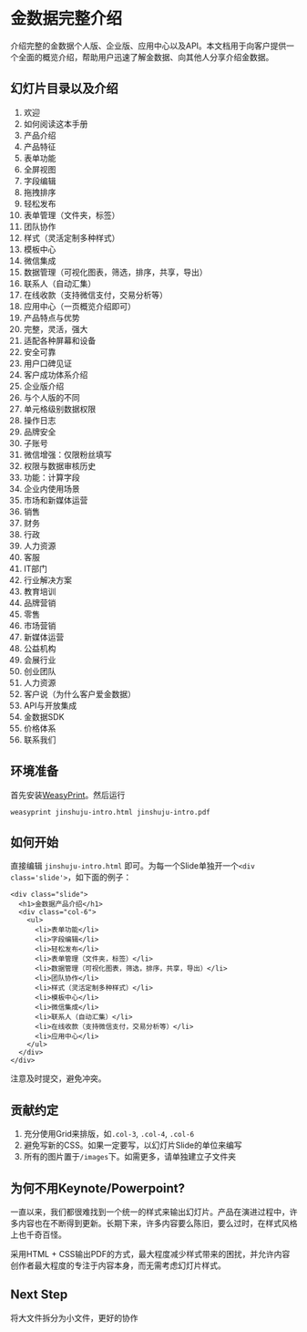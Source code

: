 # 金数据完整介绍

介绍完整的金数据个人版、企业版、应用中心以及API。本文档用于向客户提供一个全面的概览介绍，帮助用户迅速了解金数据、向其他人分享介绍金数据。

## 幻灯片目录以及介绍

1. 欢迎
2. 如何阅读这本手册
3. 产品介绍
4. 产品特征
  1. 表单功能
  2. 全屏视图
  3. 字段编辑
  4. 拖拽排序
  5. 轻松发布
  6. 表单管理（文件夹，标签）
  7. 团队协作
  8. 样式（灵活定制多种样式）
  9. 模板中心
  10. 微信集成
  11. 数据管理（可视化图表，筛选，排序，共享，导出）
  12. 联系人（自动汇集）
  13. 在线收款（支持微信支付，交易分析等）
  14. 应用中心（一页概览介绍即可）
5. 产品特点与优势
  1. 完整，灵活，强大
  2. 适配各种屏幕和设备
  3. 安全可靠
  4. 用户口碑见证
6. 客户成功体系介绍
7. 企业版介绍
  1. 与个人版的不同
  2. 单元格级别数据权限
  3. 操作日志
  4. 品牌安全
  5. 子账号
  6. 微信增强：仅限粉丝填写
  7. 权限与数据审核历史
  8. 功能：计算字段
8. 企业内使用场景
  1. 市场和新媒体运营
  2. 销售
  3. 财务
  4. 行政
  5. 人力资源
  6. 客服
  7. IT部门
9. 行业解决方案
  1. 教育培训
  2. 品牌营销
  3. 零售
  4. 市场营销
  5. 新媒体运营
  6. 公益机构
  7. 会展行业
  8. 创业团队
  9. 人力资源
10. 客户说（为什么客户爱金数据）
11. API与开放集成
12. 金数据SDK
13. 价格体系
14. 联系我们

## 环境准备

首先安装[WeasyPrint](http://weasyprint.org/)。然后运行
```
weasyprint jinshuju-intro.html jinshuju-intro.pdf
```

## 如何开始

直接编辑 `jinshuju-intro.html` 即可。为每一个Slide单独开一个`<div class='slide'>`，如下面的例子：  
```
<div class="slide">
  <h1>金数据产品介绍</h1>
  <div class="col-6">
    <ul>
      <li>表单功能</li>
      <li>字段编辑</li>
      <li>轻松发布</li>
      <li>表单管理（文件夹，标签）</li>
      <li>数据管理（可视化图表，筛选，排序，共享，导出）</li>
      <li>团队协作</li>
      <li>样式（灵活定制多种样式）</li>
      <li>模板中心</li>
      <li>微信集成</li>
      <li>联系人（自动汇集）</li>
      <li>在线收款（支持微信支付，交易分析等）</li>
      <li>应用中心</li>
    </ul>
  </div>
</div>
```

注意及时提交，避免冲突。

## 贡献约定

1. 充分使用Grid来排版，如`.col-3`, `.col-4`, `.col-6`
2. 避免写新的CSS。如果一定要写，以幻灯片Slide的单位来编写
3. 所有的图片置于`/images`下。如需更多，请单独建立子文件夹

## 为何不用Keynote/Powerpoint?

一直以来，我们都很难找到一个统一的样式来输出幻灯片。产品在演进过程中，许多内容也在不断得到更新。长期下来，许多内容要么陈旧，要么过时，在样式风格上也千奇百怪。

采用HTML + CSS输出PDF的方式，最大程度减少样式带来的困扰，并允许内容创作者最大程度的专注于内容本身，而无需考虑幻灯片样式。

## Next Step

将大文件拆分为小文件，更好的协作